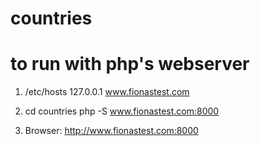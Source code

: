 # countries

# to run with php's webserver

1. /etc/hosts
   127.0.0.1 www.fionastest.com

2. cd countries
   php -S www.fionastest.com:8000

3. Browser:
   http://www.fionastest.com:8000
